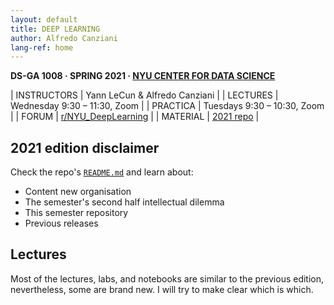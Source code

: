 ```yaml
---
layout: default
title: DEEP LEARNING
author: Alfredo Canziani
lang-ref: home
---
```


**DS-GA 1008 · SPRING 2021 · [NYU CENTER FOR DATA SCIENCE](http://cds.nyu.edu/)**

| INSTRUCTORS | Yann LeCun & Alfredo Canziani |
| LECTURES    | Wednesday 9:30 – 11:30, Zoom |
| PRACTICA    | Tuesdays 9:30 – 10:30, Zoom |
| FORUM       | [r/NYU_DeepLearning](https://www.reddit.com/r/NYU_DeepLearning/) |
| MATERIAL    | [2021 repo](https://github.com/Atcold/NYU-DLSP21) |


## 2021 edition disclaimer

Check the repo's [`README.md`](https://github.com/Atcold/NYU-DLSP21/blob/master/README.md) and learn about:

- Content new organisation
- The semester's second half intellectual dilemma
- This semester repository
- Previous releases


## Lectures

Most of the lectures, labs, and notebooks are similar to the previous edition, nevertheless, some are brand new.
I will try to make clear which is which.

